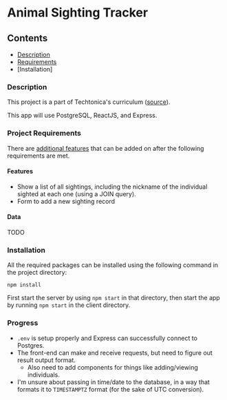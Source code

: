 # Animal Sighting Tracker


## Contents

  - [Description](#description)
  - [Requirements](#project-requirements)
  - [Installation]


### Description
This project is a part of Techtonica's curriculum ([source](https://github.com/Techtonica/curriculum/blob/main/projects/mern-pern-project.md)).

This app will use PostgreSQL, ReactJS, and Express.


### Project Requirements

There are [additional features](https://github.com/Techtonica/curriculum/blob/main/projects/mern-pern-project.md#optional-bonus-features) that can be added on after the following requirements are met.

#### Features

- Show a list of all sightings, including the nickname of the individual sighted at each one (using a JOIN query).
- Form to add a new sighting record

#### Data 

TODO


### Installation

All the required packages can be installed using the following command in the project directory:
```
npm install
```

First start the server by using `npm start` in that directory, then start the app by running `npm start` in the client directory.



### Progress

- `.env` is setup properly and Express can successfully connect to Postgres.
- The front-end can make and receive requests, but need to figure out result output format.
  - Also need to add components for things like adding/viewing individuals.
- I'm unsure about passing in time/date to the database, in a way that formats it to `TIMESTAMPTZ` format (for the sake of UTC conversion). 

